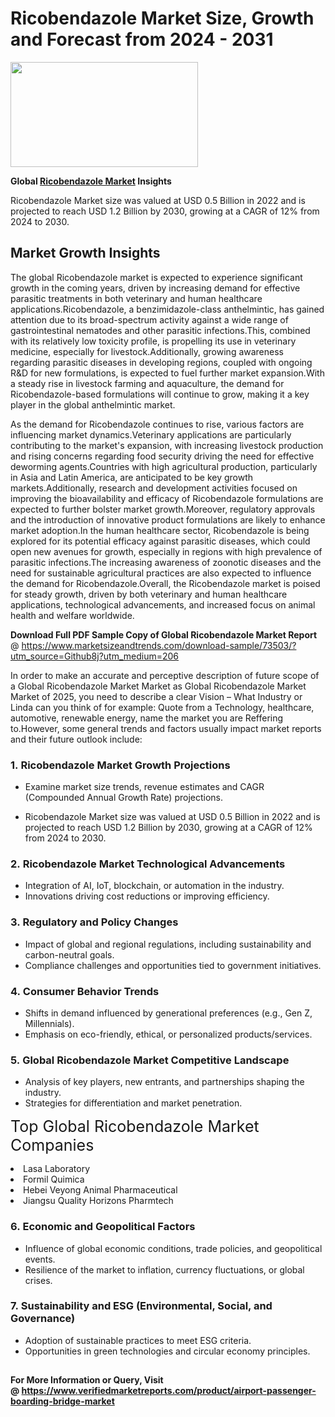 <H1>Ricobendazole Market Size, Growth and Forecast from 2024 - 2031</H1><img class="aligncenter size-medium wp-image-584254" src="https://thirdeyenews.in/wp-content/uploads/2024/09/Global-Market-Research-300x168.jpeg" alt="" width="300" height="168" /><p><strong>Global&nbsp;<a href="https://www.marketsizeandtrends.com/download-sample/73503/?utm_source=Github8j?utm_medium=206">Ricobendazole Market</a> Insights</strong></p><p>Ricobendazole Market size was valued at USD 0.5 Billion in 2022 and is projected to reach USD 1.2 Billion by 2030, growing at a CAGR of 12% from 2024 to 2030.</p><p><h2>Market Growth Insights</h2> <p>The global Ricobendazole market is expected to experience significant growth in the coming years, driven by increasing demand for effective parasitic treatments in both veterinary and human healthcare applications.Ricobendazole, a benzimidazole-class anthelmintic, has gained attention due to its broad-spectrum activity against a wide range of gastrointestinal nematodes and other parasitic infections.This, combined with its relatively low toxicity profile, is propelling its use in veterinary medicine, especially for livestock.Additionally, growing awareness regarding parasitic diseases in developing regions, coupled with ongoing R&D for new formulations, is expected to fuel further market expansion.With a steady rise in livestock farming and aquaculture, the demand for Ricobendazole-based formulations will continue to grow, making it a key player in the global anthelmintic market.</p> <p>As the demand for Ricobendazole continues to rise, various factors are influencing market dynamics.Veterinary applications are particularly contributing to the market's expansion, with increasing livestock production and rising concerns regarding food security driving the need for effective deworming agents.Countries with high agricultural production, particularly in Asia and Latin America, are anticipated to be key growth markets.Additionally, research and development activities focused on improving the bioavailability and efficacy of Ricobendazole formulations are expected to further bolster market growth.Moreover, regulatory approvals and the introduction of innovative product formulations are likely to enhance market adoption.In the human healthcare sector, Ricobendazole is being explored for its potential efficacy against parasitic diseases, which could open new avenues for growth, especially in regions with high prevalence of parasitic infections.The increasing awareness of zoonotic diseases and the need for sustainable agricultural practices are also expected to influence the demand for Ricobendazole.Overall, the Ricobendazole market is poised for steady growth, driven by both veterinary and human healthcare applications, technological advancements, and increased focus on animal health and welfare worldwide.</p> <p><span class=""><strong>Download Full PDF Sample Copy of Global Ricobendazole Market Report</strong> @ <a href="https://www.marketsizeandtrends.com/download-sample/73503/?utm_source=Github8j?utm_medium=206" target="_blank">https://www.marketsizeandtrends.com/download-sample/73503/?utm_source=Github8j?utm_medium=206</a></span></p><p>In order to make an accurate and perceptive description of future scope of a Global&nbsp;Ricobendazole Market Market as Global&nbsp;Ricobendazole Market Market of 2025, you need to describe a clear Vision &ndash; What Industry or Linda can you think of for example: Quote from a Technology, healthcare, automotive, renewable energy, name the market you are Reffering to.However, some general trends and factors usually impact market reports and their future outlook include:</p><h3>1.&nbsp;<strong>Ricobendazole Market Growth Projections</strong></h3><ul><li>Examine market size trends, revenue estimates and CAGR (Compounded Annual Growth Rate) projections.</li><li><p>Ricobendazole Market size was valued at USD 0.5 Billion in 2022 and is projected to reach USD 1.2 Billion by 2030, growing at a CAGR of 12% from 2024 to 2030.</p></li></ul><h3>2.&nbsp;<strong>Ricobendazole Market Technological Advancements</strong></h3><ul><li>Integration of AI, IoT, blockchain, or automation in the industry.</li><li>Innovations driving cost reductions or improving efficiency.</li></ul><h3>3.&nbsp;<strong>Regulatory and Policy Changes</strong></h3><ul><li>Impact of global and regional regulations, including sustainability and carbon-neutral goals.</li><li>Compliance challenges and opportunities tied to government initiatives.</li></ul><h3>4.&nbsp;<strong>Consumer Behavior Trends</strong></h3><ul><li>Shifts in demand influenced by generational preferences (e.g., Gen Z, Millennials).</li><li>Emphasis on eco-friendly, ethical, or personalized products/services.</li></ul><h3>5.&nbsp;<strong>Global Ricobendazole Market Competitive Landscape</strong></h3><ul><li>Analysis of key players, new entrants, and partnerships shaping the industry.</li><li>Strategies for differentiation and market penetration.</li></ul><p data-pm-slice="1 1 []"><span style="color: inherit; font-family: inherit; font-size: 25px;">Top Global Ricobendazole Market Companies</span></p><div class="" data-test-id=""><p><li>Lasa Laboratory</li><li> Formil Quimica</li><li> Hebei Veyong Animal Pharmaceutical</li><li> Jiangsu Quality Horizons Pharmtech</li></p></div><h3>6.&nbsp;<strong>Economic and Geopolitical Factors</strong></h3><ul><li>Influence of global economic conditions, trade policies, and geopolitical events.</li><li>Resilience of the market to inflation, currency fluctuations, or global crises.</li></ul><h3>7.&nbsp;<strong>Sustainability and ESG (Environmental, Social, and Governance)</strong></h3><ul><li>Adoption of sustainable practices to meet ESG criteria.</li><li>Opportunities in green technologies and circular economy principles.</li></ul><h2><strong style="font-size: 14px;">For More Information or Query, Visit @&nbsp;</strong><a style="background-color: #ffffff; font-size: 14px;" href="https://www.marketsizeandtrends.com/report/ricobendazole-market/" target="_blank">https://www.verifiedmarketreports.com/product/airport-passenger-boarding-bridge-market</a></h2>